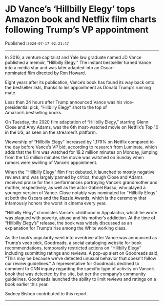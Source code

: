 # JD Vance’s ‘Hillbilly Elegy’ tops Amazon book and Netflix film charts following Trump’s VP appointment

Published :`2024-07-17 02:21:47`

---

In 2016, a venture capitalist and Yale law graduate named JD Vance published a memoir, “Hillbilly Elegy.” The instant bestseller turned Vance into a media star and was later adapted into an Oscar-nominated film directed by Ron Howard.

Eight years after its publication, Vance’s book has found its way back onto the bestseller lists, thanks to his appointment as Donald Trump’s running mate.

Less than 24 hours after Trump announced Vance was his vice-presidential pick, “Hillbilly Elegy” shot to the top of Amazon’s bestselling books.

On Tuesday, the 2020 film adaptation of “Hillbilly Elegy,” starring Glenn Close and Amy Adams, was the 6th most-watched movie on Netflix’s Top 10 in the US, as seen on the streamer’s platform.

Viewership of “Hillbilly Elegy” increased by 1,179% on Netflix compared to the day before Vance’s VP bid, according to research from Luminate, which adds that the film was watched for 19.2 million minutes on Monday, jumping from the 1.5 million minutes the movie was watched on Sunday when rumors were swirling of Vance’s appointment.

When the “Hillbilly Elegy” film first debuted, it launched to mostly negative reviews and was largely panned by critics, though Close and Adams received praise for their performances portraying Vance’s grandmother and mother, respectively, as well as the actor Gabriel Basso, who played a younger version of Vance. Close notably was nominated for “Hillbilly Elegy” at both the Oscars and the Razzie Awards, which is the ceremony that infamously honors the worst in cinema every year.

“Hillbilly Elegy” chronicles Vance’s childhood in Appalachia, which he wrote was plagued with poverty, abuse and his mother’s addiction. At the time of “Hillbilly Elegy’s” release, the book was widely discussed as an explanation for Trump’s rise among the White working class.

As the book’s popularity went into overdrive after Vance was announced as Trump’s veep pick, Goodreads, a social cataloging website for book recommendations, temporarily restricted actions on “Hillbilly Elegy” including submitting ratings and reviews. A pop-up alert on Goodreads said, “This may be because we’ve detected unusual behavior that doesn’t follow our review guidelines.” A representative for Goodreads declined to comment to CNN inquiry regarding the specific type of activity on Vance’s book that was detected by the site, but per the company’s community guidelines, Goodreads launched the ability to limit reviews and ratings on a book earlier this year.

Sydney Bishop contributed to this report.

---

